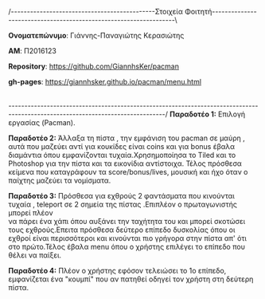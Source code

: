 
  /---------------------------------------------Στοιχεία Φοιτητή------------------------------------------------------------------\

  **Ονοματεπώνυμο**: Γιάννης-Παναγιώτης Κερασιώτης 

  **ΑΜ**: Π2016123 

  **Repository**: https://github.com/GiannhsKer/pacman 

  **gh-pages**: https://giannhsker.github.io/pacman/menu.html 

  \
  -------------------------------------------------------------------------------------------------------------------------------/
  **Παραδοτέο 1:**
    Επιλογή εργασίας (Pacman).
 
  **Παραδοτέο 2:** 
    Άλλαξα τη πίστα , την εμφάνιση του pacman σε μαύρη , αυτά που μαζεύει αντί για κουκίδες είναι coins και για bonus έβαλα 
   διαμάντια όπου εμφανίζονται τυχαία.Χρησημοποίησα το Tiled και το Photoshop για την πίστα και τα εικονίδια αντίστοιχα.
   Τέλος πρόσθεσα κείμενα που καταγράφουν τα score/bonus/lives, μουσική και ήχο όταν ο παίχτης μαζεύει τα νομίσματα. 
 
  **Παραδοτέο 3:** 
    Πρόσθεσα για εχθρούς 2 φαντάσματα που κινούνται τυχαία , teleport σε 2 σημεία της πίστας .Επιπλέον ο πρωταγωνιστής μπορεί πλέον  
   να πάρει ένα χάπι όπου αυξάνει την ταχήτητα του και μπορεί σκοτώσει τους εχθρούς.Επειτα πρόσθεσα δεύτερο επίπεδο δυσκολίας όπου 
   οι εχθροί είναι περισσότεροι και κινούνται πιο γρήγορα στην πίστα απ' ότι στο πρώτο.Τέλος έβαλα menu όπου ο χρήστης επιλέγει το 
   επίπεδο που θέλει να παίξει.
   
   **Παραδοτέο 4:**
    Πλέον ο χρήστης εφόσον τελειώσει το 1ο επίπεδο, εμφανίζεται ένα "κουμπί" που αν πατηθεί οδηγεί τον χρήστη στη δεύτερη πίστα.
  
